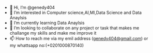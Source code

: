 - 👋 Hi, I’m @genedy404
- 👀 I’m interested in Computer science,AI,MI,Data Science and Data Anaylsis
- 🌱 I’m currently learning Data Anaylsis
- 💞️ I’m looking to collaborate on any project or task that makes me challange my skills and make me improve it 
- 📫 How to reach me via my emil address (genedy404@gmail.com)  or my whattsapp no:(+0201000870140)

<!---
genedy404/genedy404 is a ✨ special ✨ repository because its `README.md` (this file) appears on your GitHub profile.
You can click the Preview link to take a look at your changes.
--->
